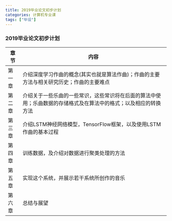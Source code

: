 ```yaml
---
title: 2019毕业论文初步计划
categories: 计算机专业课
tags: ["毕设"]
---
```

### 2019毕业论文初步计划
<!-- more -->

|章节|内容|
|-|-|
|第一章|介绍深度学习作曲的概念(其实也就是算法作曲)；作曲的主要方法与相关研究历史；作曲的主要难点|
|第二章|介绍关于一些乐曲的一些常识，这些常识将在后面的算法中使用；乐曲数据的存储格式及在算法中的格式；以及相应的转换方法|
|第三章|介绍LSTM神经网络模型，TensorFlow框架，以及使用LSTM作曲的基本过程|
|第四章|训练数据，及介绍对数据进行聚类处理的方法|
|第五章|实现这个系统，并展示若干系统所创作的音乐|
|第六章|总结与展望|
